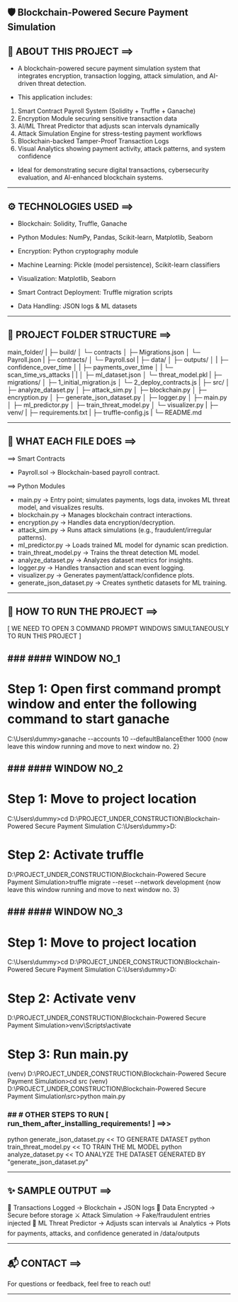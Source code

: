 ## 🛡 Blockchain-Powered Secure Payment Simulation

## 🧠 ABOUT THIS PROJECT ==>

- A blockchain-powered secure payment simulation system that integrates encryption, transaction logging, attack simulation, and AI-driven threat detection.

- This application includes:
1. Smart Contract Payroll System (Solidity + Truffle + Ganache)
2. Encryption Module securing sensitive transaction data
3. AI/ML Threat Predictor that adjusts scan intervals dynamically
4. Attack Simulation Engine for stress-testing payment workflows
5. Blockchain-backed Tamper-Proof Transaction Logs
6. Visual Analytics showing payment activity, attack patterns, and system confidence

- Ideal for demonstrating secure digital transactions, cybersecurity evaluation, and AI-enhanced blockchain systems.

---

## ⚙ TECHNOLOGIES USED ==>

- Blockchain: Solidity, Truffle, Ganache

- Python Modules: NumPy, Pandas, Scikit-learn, Matplotlib, Seaborn

- Encryption: Python cryptography module

- Machine Learning: Pickle (model persistence), Scikit-learn classifiers

- Visualization: Matplotlib, Seaborn

- Smart Contract Deployment: Truffle migration scripts

- Data Handling: JSON logs & ML datasets

---

## 📁 PROJECT FOLDER STRUCTURE ==>

main_folder/
|
├─ build/
│  └─ contracts
│     ├─ Migrations.json
│     └─ Payroll.json
|
├─ contracts/
│  └─ Payroll.sol
|
├─ data/
│  ├─ outputs/
│  |  ├─ confidence_over_time
│  |  ├─ payments_over_time
│  |  └─ scan_time_vs_attacks
|  |
│  ├─ ml_dataset.json
│  └─ threat_model.pkl
|
├─ migrations/
│  ├─ 1_initial_migration.js
│  └─ 2_deploy_contracts.js
|
├─ src/
│  ├─ analyze_dataset.py
│  ├─ attack_sim.py
│  ├─ blockchain.py
│  ├─ encryption.py
│  ├─ generate_json_dataset.py
│  ├─ logger.py 
│  ├─ main.py
│  ├─ ml_predictor.py
│  ├─ train_threat_model.py
│  └─ visualizer.py 
|
├─ venv/
|
├─ requirements.txt
|
├─ truffle-config.js
|
└─ README.md

---

## 📝 WHAT EACH FILE DOES ==>

==> Smart Contracts
- Payroll.sol → Blockchain-based payroll contract.

==> Python Modules
- main.py -> Entry point; simulates payments, logs data, invokes ML threat model, and visualizes results.
- blockchain.py -> Manages blockchain contract interactions.
- encryption.py -> Handles data encryption/decryption.
- attack_sim.py -> Runs attack simulations (e.g., fraudulent/irregular patterns).
- ml_predictor.py -> Loads trained ML model for dynamic scan prediction.
- train_threat_model.py -> Trains the threat detection ML model.
- analyze_dataset.py -> Analyzes dataset metrics for insights.
- logger.py -> Handles transaction and scan event logging.
- visualizer.py -> Generates payment/attack/confidence plots.
- generate_json_dataset.py -> Creates synthetic datasets for ML training.

---

## 🚀 HOW TO RUN THE PROJECT ==>
[ WE NEED TO OPEN 3 COMMAND PROMPT WINDOWS SIMULTANEOUSLY TO RUN THIS PROJECT ]



## ### #### WINDOW NO_1
# Step 1: Open first command prompt window and enter the following command to start ganache
C:\Users\dummy>ganache --accounts 10 --defaultBalanceEther 1000
{now leave this window running and move to next window no. 2}



## ### #### WINDOW NO_2
# Step 1: Move to project location
C:\Users\dummy>cd D:\PROJECT_UNDER_CONSTRUCTION\Blockchain-Powered Secure Payment Simulation
C:\Users\dummy>D:

# Step 2: Activate truffle
D:\PROJECT_UNDER_CONSTRUCTION\Blockchain-Powered Secure Payment Simulation>truffle migrate --reset --network development
{now leave this window running and move to next window no. 3}



## ### #### WINDOW NO_3
# Step 1: Move to project location
C:\Users\dummy>cd D:\PROJECT_UNDER_CONSTRUCTION\Blockchain-Powered Secure Payment Simulation
C:\Users\dummy>D:

# Step 2: Activate venv
D:\PROJECT_UNDER_CONSTRUCTION\Blockchain-Powered Secure Payment Simulation>venv\Scripts\activate

# Step 3: Run main.py
(venv) D:\PROJECT_UNDER_CONSTRUCTION\Blockchain-Powered Secure Payment Simulation>cd src
(venv) D:\PROJECT_UNDER_CONSTRUCTION\Blockchain-Powered Secure Payment Simulation\src>python main.py



### ## # OTHER STEPS TO RUN [ run_them_after_installing_requirements! ] ==>>
python generate_json_dataset.py              << TO GENERATE DATASET
python train_threat_model.py                 << TO TRAIN THE ML MODEL
python analyze_dataset.py                    << TO ANALYZE THE DATASET GENERATED BY "generate_json_dataset.py"

---

## ✨ SAMPLE OUTPUT ==>

📑 Transactions Logged → Blockchain + JSON logs
🔐 Data Encrypted → Secure before storage
⚔ Attack Simulation → Fake/fraudulent entries injected
🤖 ML Threat Predictor → Adjusts scan intervals
📊 Analytics → Plots for payments, attacks, and confidence generated in /data/outputs

---

## 📬 CONTACT ==>

For questions or feedback, feel free to reach out!

---